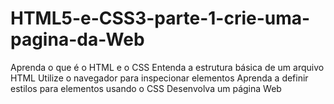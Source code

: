 # HTML5-e-CSS3-parte-1-crie-uma-pagina-da-Web
Aprenda o que é o HTML e o CSS
Entenda a estrutura básica de um arquivo HTML
Utilize o navegador para inspecionar elementos
Aprenda a definir estilos para elementos usando o CSS
Desenvolva um página Web
